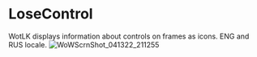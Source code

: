 # LoseControl
WotLK displays information about controls on frames as icons. ENG and RUS locale.
![WoWScrnShot_041322_211255](https://user-images.githubusercontent.com/78731609/163245878-6bb6bde8-2fe7-4b9d-98a1-813220051d9f.jpg)
